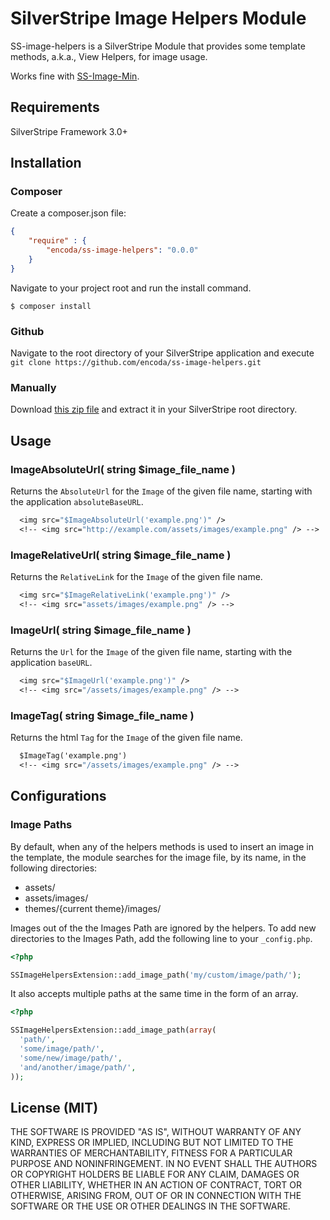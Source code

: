 # SilverStripe Image Helpers Module

SS-image-helpers is a SilverStripe Module that provides some template methods, a.k.a., View Helpers, for image usage.

Works fine with [SS-Image-Min](https://github.com/encoda/ss-image-min).

## Requirements

SilverStripe Framework 3.0+

## Installation

### Composer

Create a composer.json file:

``` json
{
    "require" : {
        "encoda/ss-image-helpers": "0.0.0"
    }
}
```

Navigate to your project root and run the install command.

`$ composer install`

### Github

Navigate to the root directory of your SilverStripe application and execute `git clone https://github.com/encoda/ss-image-helpers.git`

### Manually

Download [this zip file](https://github.com/encoda/ss-image-helpers/zipball/master) and extract it in your SilverStripe root directory.

## Usage

### ImageAbsoluteUrl( string $image_file_name )

Returns the `AbsoluteUrl` for the `Image` of the given file name, starting with the application `absoluteBaseURL`.

``` ss
  <img src="$ImageAbsoluteUrl('example.png')" />
  <!-- <img src="http://example.com/assets/images/example.png" /> -->
```

### ImageRelativeUrl( string $image_file_name )

Returns the `RelativeLink` for the `Image` of the given file name.

``` ss
  <img src="$ImageRelativeLink('example.png')" />
  <!-- <img src="assets/images/example.png" /> -->
```

### ImageUrl( string $image_file_name )

Returns the `Url` for the `Image` of the given file name, starting with the application `baseURL`.

``` ss
  <img src="$ImageUrl('example.png')" />
  <!-- <img src="/assets/images/example.png" /> -->
```

### ImageTag( string $image_file_name )

Returns the html `Tag` for the `Image` of the given file name.

``` ss
  $ImageTag('example.png')
  <!-- <img src="/assets/images/example.png" /> -->
```

## Configurations

### Image Paths

By default, when any of the helpers methods is used to insert an image in the template, the module searches for the image file, by its name, in the following directories:

- assets/
- assets/images/
- themes/{current theme}/images/


Images out of the the Images Path are ignored by the helpers. To add new directories to the Images Path, add the following line to your `_config.php`.

``` php
<?php

SSImageHelpersExtension::add_image_path('my/custom/image/path/');
```

It also accepts multiple paths at the same time in the form of an array.

``` php
<?php

SSImageHelpersExtension::add_image_path(array(
  'path/',
  'some/image/path/',
  'some/new/image/path/',
  'and/another/image/path/',
));
```

## License (MIT)

THE SOFTWARE IS PROVIDED "AS IS", WITHOUT WARRANTY OF ANY KIND, EXPRESS OR
IMPLIED, INCLUDING BUT NOT LIMITED TO THE WARRANTIES OF MERCHANTABILITY,
FITNESS FOR A PARTICULAR PURPOSE AND NONINFRINGEMENT. IN NO EVENT SHALL THE
AUTHORS OR COPYRIGHT HOLDERS BE LIABLE FOR ANY CLAIM, DAMAGES OR OTHER
LIABILITY, WHETHER IN AN ACTION OF CONTRACT, TORT OR OTHERWISE, ARISING FROM,
OUT OF OR IN CONNECTION WITH THE SOFTWARE OR THE USE OR OTHER DEALINGS IN
THE SOFTWARE.
